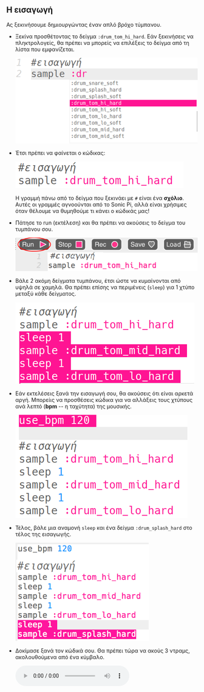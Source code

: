 ## Η εισαγωγή

Ας ξεκινήσουμε δημιουργώντας έναν απλό βρόχο τύμπανου.

+ Ξεκίνα προσθέτοντας το δείγμα `:drum_tom_hi_hard`. Εάν ξεκινήσεις να πληκτρολογείς, θα πρέπει να μπορείς να επιλέξεις το δείγμα από τη λίστα που εμφανίζεται.
    
    ![στιγμιότυπο οθόνης](images/drum-sample-help.png)

+ Έτσι πρέπει να φαίνεται ο κώδικας:
    
    ![στιγμιότυπο οθόνης](images/drum-intro-1.png)
    
    Η γραμμή πάνω από το δείγμα που ξεκινάει με `#` είναι ένα **σχόλιο**. Αυτές οι γραμμές αγνοούνται από το Sonic Pi, αλλά είναι χρήσιμες όταν θέλουμε να θυμηθούμε τι κάνει ο κώδικάς μας!

+ Πάτησε το run (εκτέλεση) και θα πρέπει να ακούσεις το δείγμα του τυμπάνου σου.
    
    ![στιγμιότυπο οθόνης](images/drum-run.png)

+ Βάλε 2 ακόμη δείγματα τυμπάνου, έτσι ώστε να κυμαίνονται από υψηλά σε χαμηλά. Θα πρέπει επίσης να περιμένεις (`sleep`) για 1 χτύπο μεταξύ κάθε δείγματος.
    
    ![στιγμιότυπο οθόνης](images/drum-intro-2.png)

+ Εάν εκτελέσεις ξανά την εισαγωγή σου, θα ακούσεις ότι είναι αρκετά αργή. Μπορείις να προσθέσεις κώδικα για να αλλάξεις τους χτύπους ανά λεπτό (**bpm** -- η ταχύτητα) της μουσικής.
    
    ![στιγμιότυπο οθόνης](images/drum-bpm.png)

+ Τέλος, βάλε μια αναμονή `sleep` και ένα δείγμα `:drum_splash_hard` στο τέλος της εισαγωγής.
    
    ![στιγμιότυπο οθόνης](images/drum-intro-splash.png)

+ Δοκίμασε ξανά τον κώδικά σου. Θα πρέπει τώρα να ακούς 3 ντραμς, ακολουθούμενα από ένα κύμβαλο.
    
    <div id="audio-preview" class="pdf-hidden">
      <audio controls preload> <source src="resources/drums-intro.mp3" type="audio/mpeg"> Το πρόγραμμα περιήγησής σου δεν υποστηρίζει αυτό το <code>ηχητικό</code> στοιχείο. </audio>
    </div>